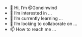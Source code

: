 - 👋 Hi, I’m @Goneinwind
- 👀 I’m interested in ...
- 🌱 I’m currently learning ...
- 💞️ I’m looking to collaborate on ...
- 📫 How to reach me ...

<!---
Goneinwind/Goneinwind is a ✨ special ✨ repository because its `README.md` (this file) appears on your GitHub profile.
You can click the Preview link to take a look at your changes.
--->
